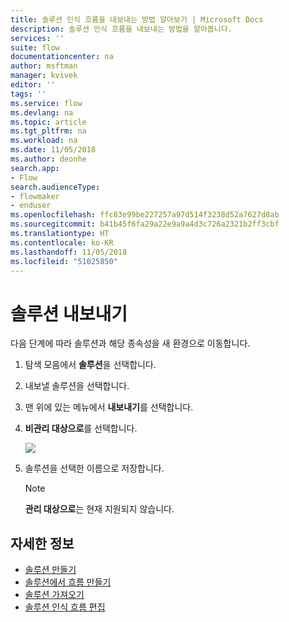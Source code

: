 ```yaml
---
title: 솔루션 인식 흐름을 내보내는 방법 알아보기 | Microsoft Docs
description: 솔루션 인식 흐름을 내보내는 방법을 알아봅니다.
services: ''
suite: flow
documentationcenter: na
author: msftman
manager: kvivek
editor: ''
tags: ''
ms.service: flow
ms.devlang: na
ms.topic: article
ms.tgt_pltfrm: na
ms.workload: na
ms.date: 11/05/2018
ms.author: deonhe
search.app:
- Flow
search.audienceType:
- flowmaker
- enduser
ms.openlocfilehash: ffc83e99be227257a97d514f3238d52a7627d8ab
ms.sourcegitcommit: b41b45f6fa29a22e9a9a4d3c726a2321b2ff3cbf
ms.translationtype: HT
ms.contentlocale: ko-KR
ms.lasthandoff: 11/05/2018
ms.locfileid: "51025850"
---
```

# <a name="export-a-solution"></a>솔루션 내보내기

다음 단계에 따라 솔루션과 해당 종속성을 새 환경으로 이동합니다.

1. 탐색 모음에서 **솔루션**을 선택합니다.
1. 내보낼 솔루션을 선택합니다.
1. 맨 위에 있는 메뉴에서 **내보내기**를 선택합니다.
1. **비관리 대상으로**를 선택합니다.

   ![](./media/export-flow-solution/flow-export-options.png)

1. 솔루션을 선택한 이름으로 저장합니다.

   > [!NOTE]
   > **관리 대상으로**는 현재 지원되지 않습니다.

## <a name="learn-more"></a>자세한 정보

<!--from editor: Do you want to add Remove a solution-aware flow to this list?-->

* [솔루션 만들기](./overview-solution-flows.md)
* [솔루션에서 흐름 만들기](./create-flow-solution.md)
* [솔루션 가져오기](./import-flow-solution.md)
* [솔루션 인식 흐름 편집](./edit-solution-aware-flow.md)
